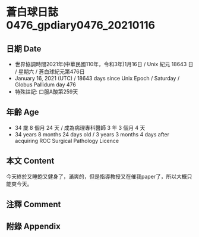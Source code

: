 [_metadata_:encoding]: - "utf-8"
[_metadata_:language]: - "zh-Hant-TW"
[_metadata_:fileformat]: - "markdown"
[_metadata_:MIME_type]: - "text/plain"
[_metadata_:markdown_version]: - "commonmark version 0.29"
[_metadata_:markdown_spec]: - "https://spec.commonmark.org/0.29/"

# 蒼白球日誌0476_gpdiary0476_20210116 #

## 日期 Date ##

* 世界協調時間2021年(中華民國110年，令和3年)1月16日 / Unix 紀元 18643 日 / 星期六 / 蒼白球紀元第476日
* January 16, 2021 (UTC) / 18643 days since Unix Epoch / Saturday / Globus Pallidum day 476
* 特殊註記: 口服A酸第259天

## 年齡 Age ##

* 34 歲 8 個月 24 天 / 成為病理專科醫師 3 年 3 個月 4 天
* 34 years 8 months 24 days old / 3 years 3 months 4 days after acquiring ROC Surgical Pathology Licence

## 本文 Content ##

今天終於又睡飽又健身了，滿爽的，但是指導教授又在催我paper了，所以大概只能爽今天。

## 注釋 Comment ##


## 附錄 Appendix ##

